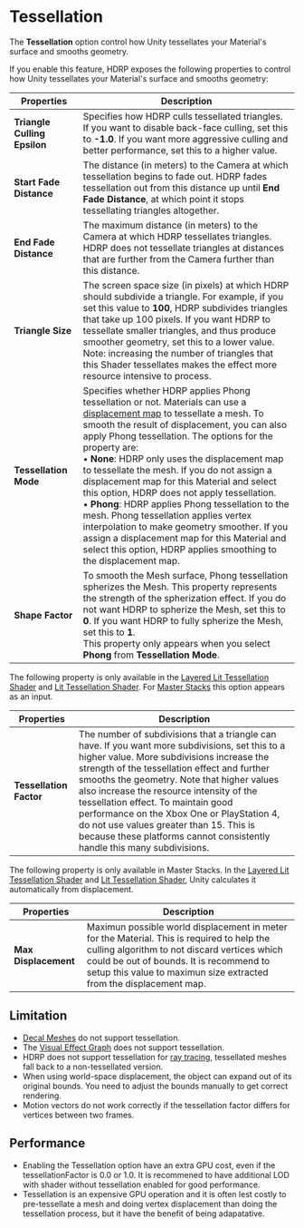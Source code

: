 # Tessellation

The **Tessellation** option control how Unity tessellates your Material's surface and smooths geometry.

If you enable this feature, HDRP exposes the following properties to control how Unity tessellates your Material's surface and smooths geometry:

| **Properties**               | **Description**                                              |
| ---------------------------- | ------------------------------------------------------------ |
| **Triangle Culling Epsilon** | Specifies how HDRP culls tessellated triangles. If you want to disable back-face culling, set this to **-1.0**. If you want more aggressive culling and better performance, set this to a higher value. |
| **Start Fade Distance**      | The distance (in meters) to the Camera at which tessellation begins to fade out. HDRP fades tessellation out from this distance up until **End Fade Distance**, at which point it stops tessellating triangles altogether. |
| **End Fade Distance**        | The maximum distance (in meters) to the Camera at which HDRP tessellates triangles. HDRP does not tessellate triangles at distances that are further from the Camera further than this distance. |
| **Triangle Size**            | The screen space size (in pixels) at which HDRP should subdivide a triangle. For example, if you set this value to **100**, HDRP subdivides triangles that take up 100 pixels. If you want HDRP to tessellate smaller triangles, and thus produce smoother geometry, set this to a lower value.<br/>Note: increasing the number of triangles that this Shader tessellates makes the effect more resource intensive to process. |
| **Tessellation Mode**        | Specifies whether HDRP applies Phong tessellation or not. Materials can use a [displacement map](Displacement-Mode.md) to tessellate a mesh. To smooth the result of displacement, you can also apply Phong tessellation. The options for the property are:<br/>&#8226; **None**: HDRP only uses the displacement map to tessellate the mesh. If you do not assign a displacement map for this Material and select this option, HDRP does not apply tessellation.<br/>&#8226; **Phong**: HDRP applies Phong tessellation to the mesh. Phong tessellation applies vertex interpolation to make geometry smoother. If you assign a displacement map for this Material and select this option, HDRP applies smoothing to the displacement map. |
| **Shape Factor**             | To smooth the Mesh surface, Phong tessellation spherizes the Mesh. This property represents the strength of the spherization effect. If you do not want HDRP to spherize the Mesh, set this to **0**. If you want HDRP to fully spherize the Mesh, set this to **1**.<br/>This property only appears when you select **Phong** from **Tessellation Mode**. |

The following property is only available in the [Layered Lit Tessellation Shader](layered-lit-tessellation-shader.md) and [Lit Tessellation Shader](Lit-Tessellation-Shader.md). For [Master Stacks](master-stack-hdrp.md) this option appears as an input.

| **Properties**               | **Description**                                              |
| ---------------------------- | ------------------------------------------------------------ |
| **Tessellation Factor**      | The number of subdivisions that a triangle can have. If you want more subdivisions, set this to a higher value. More subdivisions increase the strength of the tessellation effect and further smooths the geometry. Note that higher values also increase the resource intensity of the tessellation effect. To maintain good performance on the Xbox One or PlayStation 4, do not use values greater than 15. This is because these platforms cannot consistently handle this many subdivisions. |

The following property is only available in Master Stacks. In the [Layered Lit Tessellation Shader](layered-lit-tessellation-shader.md) and [Lit Tessellation Shader](Lit-Tessellation-Shader.md), Unity calculates it automatically from displacement.

| **Properties**               | **Description**                                              |
| ---------------------------- | ------------------------------------------------------------ |
| **Max Displacement**         | Maximun possible world displacement in meter for the Material. This is required to help the culling algorithm to not discard vertices which could be out of bounds. It is recommend to setup this value to maximun size extracted from the displacement map. |

## Limitation

- [Decal Meshes](Decal.md) do not support tessellation.
- The [Visual Effect Graph](https://docs.unity3d.com/Packages/com.unity.visualeffectgraph@latest/index.html) does not support tessellation.
- HDRP does not support tessellation for [ray tracing](Ray-Tracing-Getting-Started.md), tessellated meshes fall back to a non-tessellated version.
- When using world-space displacement, the object can expand out of its original bounds. You need to adjust the bounds manually to get correct rendering.
- Motion vectors do not work correctly if the tessellation factor differs for vertices between two frames.

## Performance
- Enabling the Tessellation option have an extra GPU cost, even if the tessellationFactor is 0.0 or 1.0. It is recommened to have additional LOD with shader without tessellation enabled for good performance.
- Tessellation is an expensive GPU operation and it is often lest costly to pre-tessellate a mesh and doing vertex displacement than doing the tessellation process, but it have the benefit of being adapatative.
